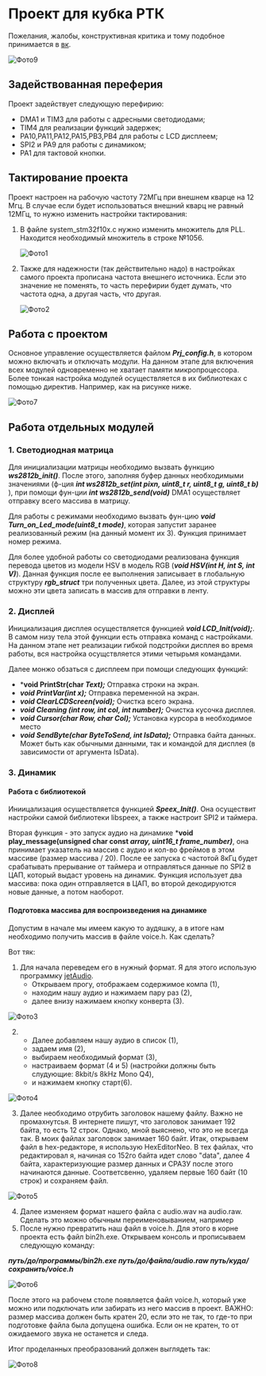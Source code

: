 # Проект для кубка РТК
Пожелания, жалобы, конструктивная критика и тому подобное принимается в [вк](https://vk.com/al_kom_ru).

![Фото9](https://github.com/KomarovAlexandr/Photo_repository/blob/master/CupRTC/9.png?raw=true)

## Задействованная переферия
Проект задействует следующую перефирию:
+ DMA1 и TIM3 для работы с адресными светодиодами;
+ TIM4 для реализации функций задержек;
+ PA10,PA11,PA12,PA15,PB3,PB4 для работы с LCD дисплеем;
+ SPI2 и PA9 для работы с динамиком;
+ PA1 для тактовой кнопки.

## Тактирование проекта
Проект настроен на рабочую частоту 72МГц при внешнем кварце на 12 Мгц. В случае если будет использоваться внешний кварц не равный 12МГц, то нужно изменить настройки тактирования:
1. В файле system_stm32f10x.c нужно изменить множитель для PLL. Находится необходимый множитель в строке №1056.

   ![Фото1](https://github.com/KomarovAlexandr/Photo_repository/blob/master/CupRTC/1.png?raw=true)
   
2. Также для надежности (так действительно надо) в настройках самого проекта прописана частота внешнего источника. Если это значение не поменять, то часть перефирии будет думать, что частота одна, а другая часть, что другая.

   ![Фото2](https://github.com/KomarovAlexandr/Photo_repository/blob/master/CupRTC/2.png?raw=true)

## Работа с проектом
Основное управление осуществляется файлом ***Prj_config.h***, в котором можно включать и отключать модули. На данном этапе для включения всех модулей одновременно не хватает памяти микропроцессора. Более тонкая настройка модулей осуществляется в их библиотеках с помощью директив. Например, как на рисунке ниже. 

   ![Фото7](https://github.com/KomarovAlexandr/Photo_repository/blob/master/CupRTC/7.png?raw=true)

## Работа отдельных модулей
### 1. Светодиодная матрица

Для инициализации матрицы необходимо вызвать функцию	***ws2812b_init()***. После этого, заполняя буфер данных необходимыми значениями (ф-ция ***int ws2812b_set(int pixn, uint8_t r, uint8_t g, uint8_t b)*** ), при помощи фун-ции ***int ws2812b_send(void)*** DMA1 осуществляет отправку всего массива в матрицу. 

Для работы с режимами необходимо вызвать фун-цию ***void Turn_on_Led_mode(uint8_t mode)***, которая запустит заранее реализованный режим (на данный момент их 3). Функция принимает номер режима.

Для более удобной работы со светодиодами реализована функция перевода цветов из модели HSV в модель RGB (***void HSV(int H, int S, int V)***). Данная функция после ее выполнения записывает в глобальную структуру ***rgb_struct*** три полученных цвета. Далее, из этой структуры можно эти цвета записать в массив для отправки в ленту.

### 2. Дисплей

Инициализация дисплея осуществляется функцией ***void LCD_Init(void);***. В самом низу тела этой функции есть отправка команд с настройками. На данном этапе нет реализации гибкой подстройки дисплея во время работы, вся настройка осущствляется этими четырьмя командами.

Далее монжо обзаться с дисплеем при помощи следующих функций:
+ ***void PrintStr(char *Text);***
Отправка строки на экран.
+ ***void PrintVar(int x);***
Отправка переменной на экран.
+ ***void ClearLCDScreen(void);***
Очистка всего экрана.
+ ***void Cleaning (int row, int col, int number);***
Очистка кусочка дисплея.
+ ***void Cursor(char Row, char Col);*** 
Установка курсора в необходимое место
+ ***void SendByte(char ByteToSend, int IsData);***
Отправка байта данных. Может быть как обычными данными, так и командой для дисплея (в зависимости от аргумента IsData).

### 3. Динамик

#### Работа с библиотекой

Иниицализация осуществляется функцией ***Speex_Init()***. Она осуществит настройки самой библиотеки libspeex, а также настроит SPI2 и таймера. 

Вторая функция - это запуск аудио на динамике ***void play_message(unsigned char const *array, uint16_t frame_number)***, она принимает указатель на массив с аудио и кол-во фреймов в этом массиве (размер массива / 20). После ее запуска с частотой 8кГц будет срабатывать прерывание от таймера и отправляться данные по SPI2 в ЦАП, который выдаст уровень на динамик. Функция использует два массива: пока один отправляется в ЦАП, во второй декодируются новые данные, а потом наоборот.  

#### Подготовка массива для воспроизведения на динамике
Допустим в начале мы имеем какую то аудяшку, а в итоге нам необходимо получить массив в файле voice.h. Как сделать?

Вот тяк:
1. Для начала переведем его в нужный формат. Я для этого использую программку [jetAudio](http://www.jetaudio.com/download/). 
   + Открываем прогу, отображаем содержимое компа (1), 
   + находим нашу аудио и нажимаем пару раз (2), 
   + далее внизу нажимаем кнопку конверта (3).

  ![Фото3](https://github.com/KomarovAlexandr/Photo_repository/blob/master/CupRTC/3.png?raw=true)

2. + Далее добавляем нашу аудио в список (1), 
   + задаем имя (2), 
   + выбираем необходимый формат (3), 
   + настраиваем формат (4 и 5) (настройки должны быть слудующие: 8kbit/s 8kHz Mono Q4), 
   + и нажимаем кнопку старт(6).

  ![Фото4](https://github.com/KomarovAlexandr/Photo_repository/blob/master/CupRTC/4.png?raw=true)
  
3. Далее необходимо отрубить заголовок нашему файлу. Важно не промахнутсья. В интернете пишут, что заголовок занимает 192 байта, то есть 12 строк. Однако, мной выяснено, что это не всегда так. В моих файлах заголовок занимает 160 байт. Итак, открываем файл в hex-редакторе, я использую HexEditorNeo. В тех файлах, что редактировал я, начиная со 152го байта идет слово "data", далее 4 байта, характеризующие размер данных и СРАЗУ после этого начинаются данные. Соответсвенно, удаляем первые 160 байт (10 строк) и сохраняем файл.
  
  ![Фото5](https://github.com/KomarovAlexandr/Photo_repository/blob/master/CupRTC/5.png?raw=true)
  
4. Далее изменяем формат нашего файла с audio.wav на audio.raw. Сделать это можно обычным переименовыванием, например
5. После нужно превратить наш файл в voice.h. Для этого в корне проекта есть файл bin2h.exe. Открываем консоль и прописываем следующую команду:

 ***путь/до/программы/bin2h.exe путь/до/файла/audio.raw путь/куда/сохранить/voice.h***

 ![Фото6](https://github.com/KomarovAlexandr/Photo_repository/blob/master/CupRTC/6.png?raw=true)
 
После этого на рабочем столе появляется файл voice.h, который уже можно или подключать или забирать из него массив в проект. ВАЖНО: размер массива должен быть кратен 20, если это не так, то где-то при подготовке файла была допущена ошибка. Если он не кратен, то от ожидаемого звука не останется и следа. 

Итог проделанных преобразований должен выглядеть так:

![Фото8](https://github.com/KomarovAlexandr/Photo_repository/blob/master/CupRTC/8.png?raw=true)
  
  
